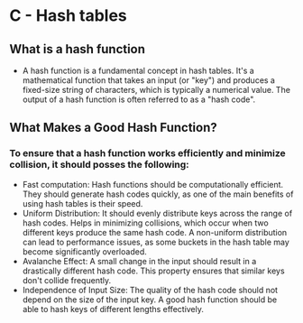 # C - Hash tables
## What is a hash function
* A hash function is a fundamental concept in hash tables. It's a mathematical function that takes an input (or "key") and produces a fixed-size string of characters, which is typically a numerical value. The output of a hash function is often referred to as a "hash code".
## What Makes a Good Hash Function?
### To ensure that a hash function works efficiently and minimize collision, it should posses the following:
* Fast computation: Hash functions should be computationally efficient. They should generate hash codes quickly, as one of the main benefits of using hash tables is their speed.
* Uniform Distribution: It should evenly distribute keys across the range of hash codes. Helps in minimizing collisions, which occur when two different keys produce the same hash code. A non-uniform distribution can lead to performance issues, as some buckets in the hash table may become significantly overloaded.
* Avalanche Effect: A small change in the input should result in a drastically different hash code. This property ensures that similar keys don't collide frequently.
* Independence of Input Size: The quality of the hash code should not depend on the size of the input key. A good hash function should be able to hash keys of different lengths effectively.
## 